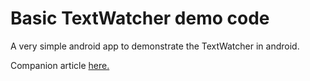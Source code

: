 # Basic TextWatcher demo code

A very simple android app to demonstrate the TextWatcher in android. 

Companion article [here.](https://mundanecode.com/posts/how-to-use-textwatcher-in-android/?utm_source=github)


